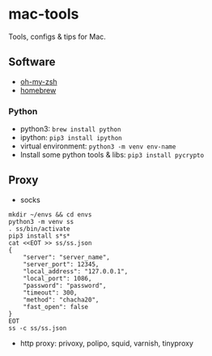 # mac-tools

Tools, configs & tips for Mac.

## Software

* [oh-my-zsh](https://github.com/robbyrussell/oh-my-zsh)
* [homebrew](https://brew.sh/)

### Python

* python3: `brew install python`
* ipython: `pip3 install ipython`
* virtual environment: `python3 -m venv env-name`
* Install some python tools & libs: `pip3 install pycrypto`
  
## Proxy

* socks
```
mkdir ~/envs && cd envs
python3 -m venv ss
. ss/bin/activate
pip3 install s*s*
cat <<EOT >> ss/ss.json
{
    "server": "server_name",
    "server_port": 12345,
    "local_address": "127.0.0.1",
    "local_port": 1086,
    "password": "password",
    "timeout": 300,
    "method": "chacha20",
    "fast_open": false
}
EOT
ss -c ss/ss.json
```
* http proxy: privoxy, polipo, squid, varnish, tinyproxy
